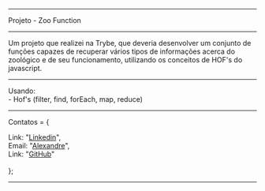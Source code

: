 <hr>
Projeto - Zoo Function
<hr>
Um projeto que realizei na Trybe, que deveria desenvolver um conjunto de funções capazes de recuperar vários tipos de informações acerca do zoológico e de seu funcionamento, utilizando os conceitos de HOF's do javascript.

<hr>
Usando:<br>
- Hof's (filter, find, forEach, map, reduce)<br>
<hr>

Contatos = {
    <div>
      Link: "<a href="https://www.linkedin.com/in/alexandre-evangelista-souza-lima/" target="_blanck">Linkedin</a>",
    </div>
    <div>
      Email: "<a href="https://mail.google.com/mail/u/0/?tab=rm&ogbl#inbox" target="_blanck">Alexandre</a>",
    </div>
    <div>
      Link: "<a href="" target="_blanck">GitHub</a>"
    </div>
    <br>
};
<hr>
